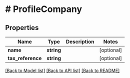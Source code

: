 # # ProfileCompany

## Properties

Name | Type | Description | Notes
------------ | ------------- | ------------- | -------------
**name** | **string** |  | [optional]
**tax_reference** | **string** |  | [optional]

[[Back to Model list]](../../README.md#models) [[Back to API list]](../../README.md#endpoints) [[Back to README]](../../README.md)
